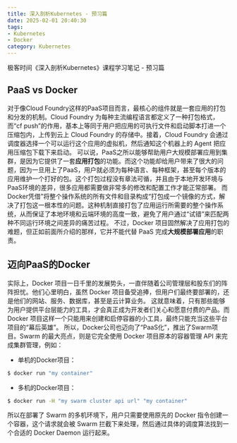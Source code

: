 ```yaml
---
title: 深入剖析Kubernetes - 预习篇
date: 2025-02-01 20:40:30
tags: 
- Kubernetes
- Docker
category: Kubernetes
---
```

极客时间《深入剖析Kubernetes》课程学习笔记 - 预习篇
<!-- more -->
## PaaS vs Docker
对于像Cloud Foundry这样的PaaS项目而言，最核心的组件就是一套应用的打包和分发的机制。Cloud Foundry 为每种主流编程语言都定义了一种打包格式，而“cf push”的作用，基本上等同于用户把应用的可执行文件和启动脚本打进一个压缩包内，上传到云上 Cloud Foundry 的存储中。接着，Cloud Foundry 会通过调度器选择一个可以运行这个应用的虚拟机，然后通知这个机器上的 Agent 把应用压缩包下载下来启动。
可以说，PaaS之所以能够帮助用户大规模部署应用到集群，是因为它提供了一套**应用打包**的功能。而这个功能却给用户带来了很大的问题，因为一旦用上了PaaS，用户就必须为每种语言、每种框架，甚至每个版本的应用维护一个打好的包。这个打包过程没有章法可循，并且由于本地开发环境与PaaS环境的差异，很多应用都需要做非常多的修改和配置工作才能正常部署。
而Docker凭借”将整个操作系统的所有文件和目录构成“打包成一个镜像的方式，解决了打包这一根本性的问题。这种机制直接打包了应用运行所需要的整个操作系统，从而保证了本地环境和云端环境的高度一致，避免了用户通过“试错”来匹配两种不同运行环境之间差异的痛苦过程。
不过，Docker 项目固然解决了应用打包的难题，但正如前面所介绍的那样，它并不能代替 PaaS 完成**大规模部署应用**的职责。

## 迈向PaaS的Docker
实际上，Docker 项目一日千里的发展势头，一直伴随着公司管理层和股东们的阵阵担忧。他们心里明白，虽然 Docker 项目备受追捧，但用户们最终要部署的，还是他们的网站、服务、数据库，甚至是云计算业务。
这就意味着，只有那些能够为用户提供平台层能力的工具，才会真正成为开发者们关心和愿意付费的产品。而 Docker 项目这样一个只能用来创建和启停容器的小工具，最终只能充当这些平台项目的“幕后英雄”。
所以，Docker公司也迈向了“PaaS化”，推出了Swarm项目。Swarm 的最大亮点，则是它完全使用 Docker 项目原本的容器管理 API 来完成集群管理，例如：
- 单机的Docker项目：
```bash
$ docker run "my container"
```
- 多机的Docker项目：
```bash
$ docker run -H "my swarm cluster api url" "my container"
```
所以在部署了 Swarm 的多机环境下，用户只需要使用原先的 Docker 指令创建一个容器，这个请求就会被 Swarm 拦截下来处理，然后通过具体的调度算法找到一个合适的 Docker Daemon 运行起来。

